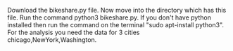 Download the bikeshare.py file.
Now move into the directory which has this file.
Run the command python3 bikeshare.py.
If you don't have python installed then run the command on the terminal "sudo apt-install python3".
For the analysis you need the data for 3 cities chicago,NewYork,Washington.
